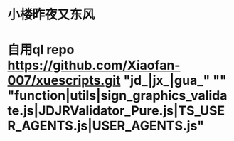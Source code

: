 # 小楼昨夜又东风

# 自用ql repo https://github.com/Xiaofan-007/xuescripts.git "jd_|jx_|gua_" "" "function|utils|sign_graphics_validate.js|JDJRValidator_Pure.js|TS_USER_AGENTS.js|USER_AGENTS.js"

